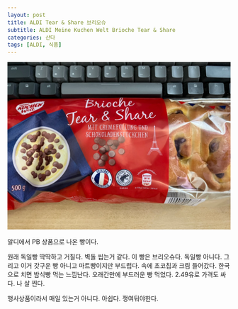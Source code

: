 ```yaml
---
layout: post
title: ALDI Tear & Share 브리오슈
subtitle: ALDI Meine Kuchen Welt Brioche Tear & Share
categories: 산다
tags: [ALDI, 식품]
---
```


![Brioche Tear & Share](/assets/images/posts/2023-07-07-brioche.webp)

알디에서 PB 상품으로 나온 빵이다.

원래 독일빵 딱딱하고 거칠다. 벽돌 씹는거 같다. 이 빵은 브리오슈다. 독일빵 아니다. 그리고 이거 갓구운 빵 아니고 마트빵이지만 부드럽다. 속에 초코칩과 크림 들어갔다. 한국으로 치면 밤식빵 먹는 느낌난다. 오래간만에 부드러운 빵 먹었다. 2.49유로 가격도 싸다. 나 살 찐다.

행사상품이라서 매일 있는거 아니다. 아쉽다. 쟁여둬야한다.
